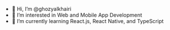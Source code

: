 - 👋 Hi, I’m @ghozyalkhairi
- 👀 I’m interested in Web and Mobile App Development
- 🌱 I’m currently learning React.js, React Native, and TypeScript

<img src="https://komarev.com/ghpvc/?username=ghozyalkhairi&style=flat-square&color=blue" alt=""/>

<!---
ghozyalkhairi/ghozyalkhairi is a ✨ special ✨ repository because its `README.md` (this file) appears on your GitHub profile.
You can click the Preview link to take a look at your changes.
- 💞️ I’m looking to collaborate on ...
- 📫 How to reach me ...
--->
